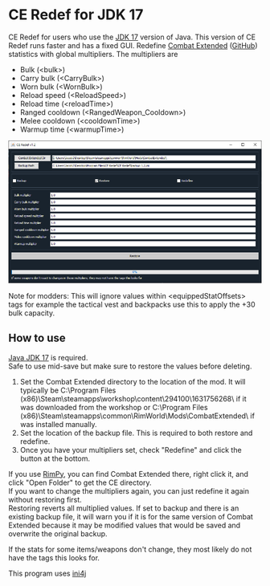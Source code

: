 # CE Redef for JDK 17
CE Redef for users who use the [JDK 17](https://www.oracle.com/java/technologies/downloads/) version of Java. This version of CE Redef runs faster and has a fixed GUI.
Redefine [Combat Extended](https://steamcommunity.com/workshop/filedetails/?id=1631756268) ([GitHub](https://github.com/CombatExtended-Continued/CombatExtended)) statistics with global multipliers. The multipliers are
* Bulk (\<bulk>)
* Carry bulk (\<CarryBulk>)
* Worn bulk (\<WornBulk>)
* Reload speed (\<ReloadSpeed>)
* Reload time (\<reloadTime>)
* Ranged cooldown (\<RangedWeapon_Cooldown>)
* Melee cooldown (\<cooldownTime>)
* Warmup time (\<warmupTime>)

![Screenshot](https://github.com/Jacbo1/CE-Redef/blob/JDK-17/Screenshot%201.2.png)  

Note for modders: This will ignore values within \<equippedStatOffsets> tags for example the tactical vest and backpacks use this to apply the +30 bulk capacity.

## How to use
[Java JDK 17](https://www.oracle.com/java/technologies/downloads/) is required.  
Safe to use mid-save but make sure to restore the values before deleting.
1. Set the Combat Extended directory to the location of the mod. It will typically be C:\Program Files (x86)\Steam\steamapps\workshop\content\294100\1631756268\ if it was downloaded from the workshop or C:\Program Files (x86)\Steam\steamapps\common\RimWorld\Mods\CombatExtended\ if was installed manually.
2. Set the location of the backup file. This is required to both restore and redefine.
3. Once you have your multipliers set, check "Redefine" and click the button at the bottom.

If you use [RimPy](https://steamcommunity.com/sharedfiles/filedetails/?id=1847679158), you can find Combat Extended there, right click it, and click "Open Folder" to get the CE directory.  
If you want to change the multipliers again, you can just redefine it again without restoring first.  
Restoring reverts all multiplied values.
If set to backup and there is an existing backup file, it will warn you if it is for the same version of Combat Extended because it may be modified values that would be saved and overwrite the original backup.  
  
If the stats for some items/weapons don't change, they most likely do not have the tags this looks for.

This program uses [ini4j](http://ini4j.sourceforge.net/)
